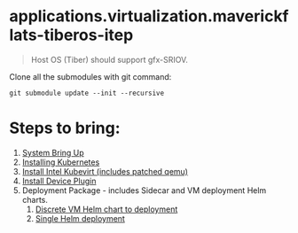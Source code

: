 # applications.virtualization.maverickflats-tiberos-itep
> Host OS (Tiber) should support gfx-SRIOV.

Clone all the submodules with git command: 
```
git submodule update --init --recursive
```

# Steps to bring:
  1. [System Bring Up](tiber/tiber_flash_partition.md)
  2. [Installing Kubernetes](Link)
  3. [Install Intel Kubevirt (includes patched qemu)](Link)
  4. [Install Device Plugin](https://github.com/intel-innersource/applications.virtualization.maverickflats-deviceplugin-itep?tab=readme-ov-file#deployment)
  5. Deployment Package - includes Sidecar and VM deployment Helm charts.
     1. [Discrete VM Helm chart to deployment](deployment/discrete/discrete.md)
     2. [Single Helm deployment](Link)
